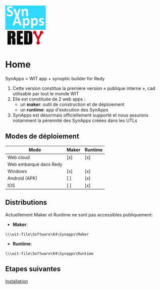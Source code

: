 ![SynApps](assets/LogoSynApps128.png)

# Home

SynApps = WIT app + synoptic builder for Redy

1.	Cette version constitue la première version « publique interne », cad utilisable par tout le monde WIT
2.	Elle est constituée de 2 web apps : 
    * un **maker**: outil de construction et de déploiement 
    * un **runtime**: app d'exécution des SynApps
3.	SynApps est désormais officiellement supporté et nous assurons notamment la pérennité des SynApps créées dans les UTLs

## Modes de déploiement

| Mode                            | Maker | Runtime |
|---------------------------------|-------|---------|
| Web cloud                       |  [x]  |   [x]   |
| Web embarqué dans Redy          |       |         |
| Windows                         |  [x]  |   [x]   |
| Android (APK)                   |  [ ]  |   [x]   |
| IOS                             |  [ ]  |   [x]   |

## Distributions

Actuellement Maker et Runtime ne sont pas accessibles publiquement:

* **Maker**:
```
\\\wit-file\Software\K4\Synapps\Maker
 ```
* **Runtime**:
```
\\\wit-file\Software\K4\Synapps\Runtime
```

## Etapes suivantes

[Installation](install.md)